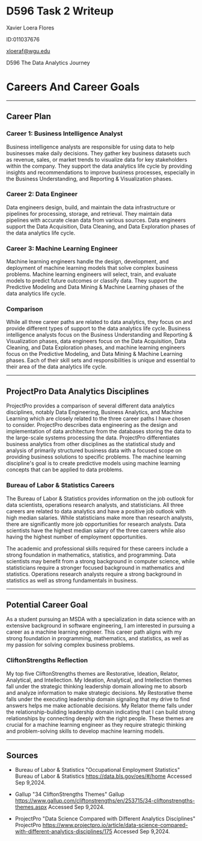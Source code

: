# D596 Task 2 Writeup

Xavier Loera Flores

ID:011037676

xloeraf@wgu.edu

D596 The Data Analytics Journey

# Careers And Career Goals

---

## Career Plan

### Career 1: Business Intelligence Analyst

Business intelligence analysts are responsible for using data to help businesses make daily decisions. They gather key business datasets such as revenue, sales, or market trends to visualize data for key stakeholders within the company. They support the data analytics life cycle by providing insights and recommendations to improve business processes, especially in the Business Understanding, and Reporting & Visualization phases.

### Career 2: Data Engineer

Data engineers design, build, and maintain the data infrastructure or pipelines for processing, storage, and retrieval. They maintain data pipelines with accurate clean data from various sources. Data engineers support the Data Acquisition, Data Cleaning, and Data Exploration phases of the data analytics life cycle.

### Career 3: Machine Learning Engineer

Machine learning engineers handle the design, development, and deployment of machine learning models that solve complex business problems. Machine learning engineers will select, train, and evaluate models to predict future outcomes or classify data. They support the Predictive Modeling and Data Mining & Machine Learning phases of the data analytics life cycle.

### Comparison

While all three career paths are related to data analytics, they focus on and provide different types of support to the data analytics life cycle. Business intelligence analysts focus on the Business Understanding and Reporting & Visualization phases, data engineers focus on the Data Acquisition, Data Cleaning, and Data Exploration phases, and machine learning engineers focus on the Predictive Modeling, and Data Mining & Machine Learning phases. Each of their skill sets and responsibilities is unique and essential to their area of the data analytics life cycle.

---

## ProjectPro Data Analytics Disciplines

ProjectPro provides a comparison of several different data analytics disciplines, notably Data Engineering, Business Analytics, and Machine Learning which are closely related to the three career paths I have chosen to consider. ProjectPro describes data engineering as the design and implementation of data architecture from the databases storing the data to the large-scale systems processing the data. ProjectPro differentiates business analytics from other disciplines as the statistical study and analysis of primarily structured business data with a focused scope on providing business solutions to specific problems. The machine learning discipline's goal is to create predictive models using machine learning concepts that can be applied to data problems.

### Bureau of Labor & Statistics Careers

The Bureau of Labor & Statistics provides information on the job outlook for data scientists, operations research analysts, and statisticians. All three careers are related to data analytics and have a positive job outlook with high median salaries. While statisticians make more than research analysts, there are significantly more job opportunities for research analysts. Data scientists have the highest median salary of the three careers while also having the highest number of employment opportunities.

The academic and professional skills required for these careers include a strong foundation in mathematics, statistics, and programming. Data scientists may benefit from a strong background in computer science, while statisticians require a stronger focused background in mathematics and statistics. Operations research analysts require a strong background in statistics as well as strong fundamentals in business.

---

## Potential Career Goal

As a student pursuing an MSDA with a specialization in data science with an extensive background in software engineering, I am interested in pursuing a career as a machine learning engineer. This career path aligns with my strong foundation in programming, mathematics, and statistics, as well as my passion for solving complex business problems.

### CliftonStrengths Reflection

My top five CliftonStrengths themes are Restorative, Ideation, Relator, Analytical, and Intellection. My Ideation, Analytical, and Intellection themes fall under the strategic thinking leadership domain allowing me to absorb and analyze information to make strategic decisions. My Restorative theme falls under the executing leadership domain signaling that my drive to find answers helps me make actionable decisions. My Relator theme falls under the relationship-building leadership domain indicating that I can build strong relationships by connecting deeply with the right people. These themes are crucial for a machine learning engineer as they require strategic thinking and problem-solving skills to develop machine learning models.

---

## Sources

-   Bureau of Labor & Statistics "Occupational Employment Statistics" Bureau of Labor & Statistics https://data.bls.gov/oes/#/home Accessed Sep 9,2024.

-   Gallup "34 CliftonStrengths Themes" Gallup https://www.gallup.com/cliftonstrengths/en/253715/34-cliftonstrengths-themes.aspx Accessed Sep 9,2024.

-   ProjectPro "Data Science Compared with Different Analytics Disciplines" ProjectPro https://www.projectpro.io/article/data-science-compared-with-different-analytics-disciplines/175 Accessed Sep 9,2024.
